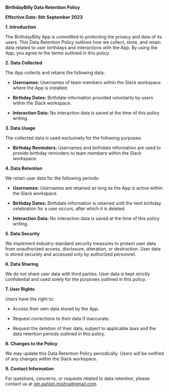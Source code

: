 
**BirthdayBilly Data Retention Policy**

**Effective Date: 6th September 2023**

**1. Introduction**

The BirthdayBilly App is committed to protecting the privacy and data of its users. This Data Retention Policy outlines how we collect, store, and retain data related to user birthdays and interactions with the App. By using the App, you agree to the terms outlined in this policy.

**2. Data Collected**

The App collects and retains the following data:

- **Usernames:** Usernames of team members within the Slack workspace where the App is installed.

- **Birthday Dates:** Birthdate information provided voluntarily by users within the Slack workspace.

- **Interaction Data:** No interaction data is saved at the time of this policy writing.

**3. Data Usage**

The collected data is used exclusively for the following purposes:

- **Birthday Reminders:** Usernames and birthdate information are used to provide birthday reminders to team members within the Slack workspace.

**4. Data Retention**

We retain user data for the following periods:

- **Usernames:** Usernames are retained as long as the App is active within the Slack workspace.

- **Birthday Dates:** Birthdate information is retained until the next birthday celebration for a user occurs, after which it is deleted.

- **Interaction Data:** No interaction data is saved at the time of this policy writing.

**5. Data Security**

We implement industry-standard security measures to protect user data from unauthorized access, disclosure, alteration, or destruction. User data is stored securely and accessed only by authorized personnel.

**6. Data Sharing**

We do not share user data with third parties. User data is kept strictly confidential and used solely for the purposes outlined in this policy.

**7. User Rights**

Users have the right to:

- Access their own data stored by the App.

- Request corrections to their data if inaccurate.

- Request the deletion of their data, subject to applicable laws and the data retention periods outlined in this policy.

**8. Changes to the Policy**

We may update this Data Retention Policy periodically. Users will be notified of any changes within the Slack workspace.

**9. Contact Information**

For questions, concerns, or requests related to data retention, please contact us at gm.ashish.mishra@gmail.com.
